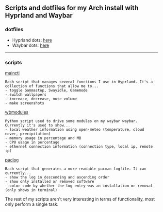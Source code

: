 ## Scripts and dotfiles for my Arch install with Hyprland and Waybar

### dotfiles
- Hyprland dots: [here](https://github.com/MajorMuff/arch-hypr/tree/main/dotfiles/hypr)
- Waybar dots: [here](https://github.com/MajorMuff/arch-hypr/tree/main/dotfiles/waybar)

---

### scripts
[mainctl](https://github.com/MajorMuff/arch-hypr/blob/main/scripts/mainctl)
```
Bash script that manages several functions I use in Hyprland. It's a collection of functions that allow me to...
- toggle Gammastep, Swayidle, Gamemode
- switch wallpapers
- increase, decrease, mute volume
- make screenshots

```

[wbmodules](https://github.com/MajorMuff/arch-hypr/blob/main/scripts/wbmodules)
```
Python script used to drive some modules on my waybar waybar. Currently it's used to show...
- local weather information using open-meteo (temperature, cloud cover, precipitation)
- memory usage in percentage and MB
- CPU usage in percentage
- ethernet connection information (connection type, local ip, remote ip)

```

[paclog](https://github.com/MajorMuff/arch-hypr/blob/main/scripts/paclog)
```
Bash script that generates a more readable pacman logfile. It can currently...
- show the log in descending and ascending order
- show only installed or removed software
- color code by whether the log entry was an installation or removal (only shows in terminal)

```

The rest of my scripts aren't very interesting in terms of functionality, most only perform a single task.